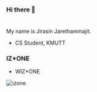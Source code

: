 ### Hi there 👋
#
My name is Jirasin Jarethammajit. 
- CS Student, KMUTT
### IZ*ONE
- WIZ*ONE


![izone](https://user-images.githubusercontent.com/69670650/117122392-1609d000-adc0-11eb-8ea2-0b609b9e6555.jpeg)



